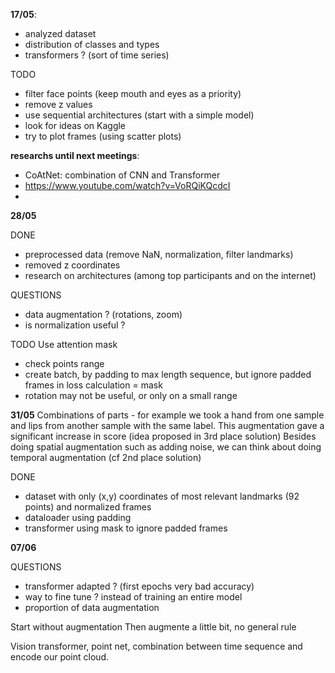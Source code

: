 **17/05**:
- analyzed dataset
- distribution of classes and types
- transformers ? (sort of time series)

TODO
- filter face points (keep mouth and eyes as a priority)
- remove z values
- use sequential architectures (start with a simple model)
- look for ideas on Kaggle 
- try to plot frames (using scatter plots)

**researchs until next meetings**:
- CoAtNet: combination of CNN and Transformer
- https://www.youtube.com/watch?v=VoRQiKQcdcI
- 

**28/05**

DONE
- preprocessed data (remove NaN, normalization, filter landmarks)
- removed z coordinates
- research on architectures (among top participants and on the internet)

QUESTIONS
- data augmentation ? (rotations, zoom)
- is normalization useful ?

TODO
Use attention mask

- check points range
- create batch, by padding to max length sequence, but ignore padded frames in loss calculation = mask
- rotation may not be useful, or only on a small range

**31/05**
  Combinations of parts - for example we took a hand from one sample and lips from another sample with the same label. This augmentation gave a significant increase in score (idea proposed in 3rd place solution) 
  Besides doing spatial augmentation such as adding noise, we can think about doing temporal augmentation (cf 2nd place solution)

DONE
- dataset with only (x,y) coordinates of most relevant landmarks (92 points) and normalized frames 
- dataloader using padding
- transformer using mask to ignore padded frames

**07/06** 

QUESTIONS
- transformer adapted ? (first epochs very bad accuracy)
- way to fine tune ? instead of training an entire model
- proportion of data augmentation

Start without augmentation
Then augmente a little bit, no general rule

Vision transformer, point net, combination between time sequence and encode our point cloud. 

